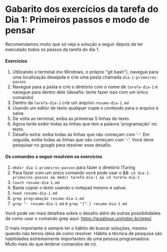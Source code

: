 # Gabarito dos exercícios da tarefa do Dia 1: Primeiros passos e modo de pensar

Recomendamos muito que só veja a solução a seguir depois de ter executado todos os passos da tarefa do dia 1.

#### Exercícios

1. Utilizando o terminal (no Windows, o próprio "git bash"), navegue para uma localização desejada e crie uma pasta chamada `dia-1-primeiros-passos`
2. Navegue para a pasta e crie o diretório com o nome de `tarefa-dia-1` e navegue para dentro dele (desafio: tente fazer isso com um único comando)
3. Dentro da `tarefa-dia-1` crie um arquivo `resumo-dia-1.md`
4. Usando um editor de texto qualquer copie o conteúdo para o arquivo e salve.
5. De volta ao terminal, exiba as primeiras 5 linhas do texto.
6. Agora tente exibir todas as linhas que tem a palavra 'programação' no texto.
7. Desafio extra: exiba todas as linhas que não começam com '-'. Em seguida, exiba todas as linhas que não começam com '-'. Você deve pesquisar no google para resolver esse desafio.
  

#### Os comandos a seguir resolvem os exercícios

1. `mkdir dia-1-primeiros-passos` para fazer o diretório ITuring
2. Para fazer com um único comando você pode usar o &&: `cd dia-1-primeiros-passos && mkdir tarefa-dia-1 && cd tarefa-dia-1`
3. `touch resumo-dia-1.md`
4. Basta copiar o texto usando o notepad mesmo e salvar.
5. `head resumo-dia-1.md`
6. `grep programação resumo-dia-1.md`
7. `grep ^- resumo-dia-1.md` e `grep ^[^-] resumo-dia-1.md`

Você pode ver mais detalhes sobre o desafio além de outras possibilidades de como usar o comando grep aqui: https://guialinux.uniriotec.br/grep/.

O mais importante é sempre ter o hábito de buscar soluções, mesmo quando não temos ideia de como resolver. Hábito e técnica de pesquisa são habilidades extremamente importantes de uma pessoa programadora. Muito mais do que lembrar comandos de có.
